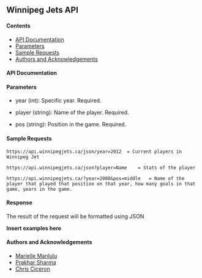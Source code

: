 ## Winnipeg Jets API

#### Contents
- [API Documentation](#api-documentation)
- [Parameters](#parameters)
- [Sample Requests](#sample-requests)
- [Authors and Acknowledgements](#authors-and-acknowledgements)

#### API Documentation

#### Parameters

- year (int): Specific year. Required. 

- player (string): Name of the player. Required.

- pos (string): Position in the game. Required.


#### Sample Requests

``` 
https://api.winnipegjets.ca/json/year=2012 	= Current players in Winnipeg Jet

https://api.winnipegjets.ca/json?player=Name 	= Stats of the player

https://api.winnipegjets.ca/?year=2008&pos=middle 	= Name of the player that played that position on that year, how many goals in that game, years in the game.

```

#### Response

The result of the request will be formatted using JSON

**Insert examples here**

#### Authors and Acknowledgements

- [Marielle Manlulu](https://github.com/mariellemanlulu)
- [Prakhar Sharma](https://github.com/Neil3108)
- [Chris Ciceron](https://github.com/chrisciceron)
